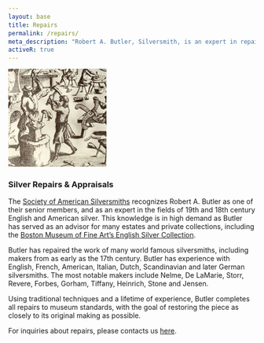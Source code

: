 ```yaml
---
layout: base
title: Repairs
permalink: /repairs/
meta_description: "Robert A. Butler, Silversmith, is an expert in repairing silver and gold artwork to museum standards."
activeR: true
---
```

<section style="clear:both; max-width: 740px; margin: 0px auto;">
<img src="/assets/images/butler-silver-workshop.jpg" alt="Butler Silver Workshop for Silver Repairs" class="profile-photo">
<h3>Silver Repairs & Appraisals</h3>
<p>The <a href="http://www.silversmithing.com/artisan-members.htm" target="_blank">Society of American Silversmiths</a> recognizes Robert A. Butler as one of their senior members, and as an expert in the fields of 19th and 18th century English and American silver. This knowledge is in high demand as Butler has served as an advisor for many estates and private collections, including the <a href="http://www.mfa.org/node/9482" target="_blank">Boston Museum of Fine Art’s English Silver Collection</a>.</p>
<p>Butler has repaired the work of many world famous silversmiths, including makers from as early as the 17th century. Butler has experience with English, French, American, Italian, Dutch, Scandinavian and later German silversmiths.  The most notable makers include Nelme, De LaMarie, Storr, Revere, Forbes, Gorham, Tiffany, Heinrich, Stone and Jensen.</p>
<p>Using traditional techniques and a lifetime of experience, Butler completes all repairs to museum standards, with the goal of restoring the piece as closely to its original making as possible.</p>
<p>For inquiries about repairs, please contacts us <a href="/contact">here</a>.</p>
</section>